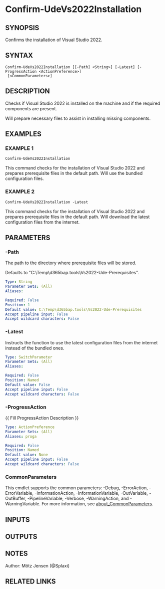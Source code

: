 ﻿---
external help file: d365bap.tools-help.xml
Module Name: d365bap.tools
online version:
schema: 2.0.0
---

# Confirm-UdeVs2022Installation

## SYNOPSIS
Confirms the installation of Visual Studio 2022.

## SYNTAX

```
Confirm-UdeVs2022Installation [[-Path] <String>] [-Latest] [-ProgressAction <ActionPreference>]
 [<CommonParameters>]
```

## DESCRIPTION
Checks if Visual Studio 2022 is installed on the machine and if the required components are present.

Will prepare necessary files to assist in installing missing components.

## EXAMPLES

### EXAMPLE 1
```
Confirm-UdeVs2022Installation
```

This command checks for the installation of Visual Studio 2022 and prepares prerequisite files in the default path.
Will use the bundled configuration files.

### EXAMPLE 2
```
Confirm-UdeVs2022Installation -Latest
```

This command checks for the installation of Visual Studio 2022 and prepares prerequisite files in the default path.
Will download the latest configuration files from the internet.

## PARAMETERS

### -Path
The path to the directory where prerequisite files will be stored.

Defaults to "C:\Temp\d365bap.tools\Vs2022-Ude-Prerequisites".

```yaml
Type: String
Parameter Sets: (All)
Aliases:

Required: False
Position: 1
Default value: C:\Temp\d365bap.tools\Vs2022-Ude-Prerequisites
Accept pipeline input: False
Accept wildcard characters: False
```

### -Latest
Instructs the function to use the latest configuration files from the internet instead of the bundled ones.

```yaml
Type: SwitchParameter
Parameter Sets: (All)
Aliases:

Required: False
Position: Named
Default value: False
Accept pipeline input: False
Accept wildcard characters: False
```

### -ProgressAction
{{ Fill ProgressAction Description }}

```yaml
Type: ActionPreference
Parameter Sets: (All)
Aliases: proga

Required: False
Position: Named
Default value: None
Accept pipeline input: False
Accept wildcard characters: False
```

### CommonParameters
This cmdlet supports the common parameters: -Debug, -ErrorAction, -ErrorVariable, -InformationAction, -InformationVariable, -OutVariable, -OutBuffer, -PipelineVariable, -Verbose, -WarningAction, and -WarningVariable. For more information, see [about_CommonParameters](http://go.microsoft.com/fwlink/?LinkID=113216).

## INPUTS

## OUTPUTS

## NOTES
Author: Mötz Jensen (@Splaxi)

## RELATED LINKS
